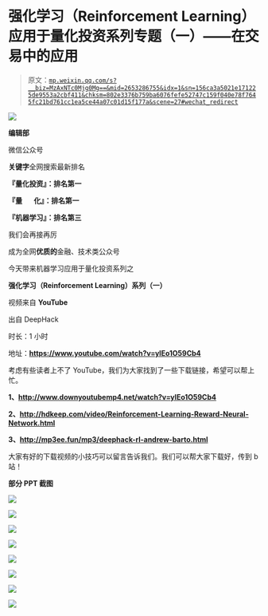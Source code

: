 # 强化学习（Reinforcement Learning）应用于量化投资系列专题（一）——在交易中的应用

> 原文：[`mp.weixin.qq.com/s?__biz=MzAxNTc0Mjg0Mg==&mid=2653286755&idx=1&sn=156ca3a5021e171225de9553a2cbf411&chksm=802e3376b759ba6076fefe52747c159f040e78f7645fc21bd761cc1ea5ce44a07c01d15f177a&scene=27#wechat_redirect`](http://mp.weixin.qq.com/s?__biz=MzAxNTc0Mjg0Mg==&mid=2653286755&idx=1&sn=156ca3a5021e171225de9553a2cbf411&chksm=802e3376b759ba6076fefe52747c159f040e78f7645fc21bd761cc1ea5ce44a07c01d15f177a&scene=27#wechat_redirect)

![](img/1062cd2e5e7eaaf42b8f336260a5b683.png)

**编辑部**

微信公众号

**关键字**全网搜索最新排名

**『量化投资』：排名第一**

**『量       化』：排名第一**

**『机器学习』：排名第三**

我们会再接再厉

成为全网**优质的**金融、技术类公众号

今天带来机器学习应用于量化投资系列之

**强化学习（Reinforcement Learning）系列（一）**

视频来自 **YouTube** 

出自 DeepHack

时长：1 小时

地址：**https://www.youtube.com/watch?v=ylEo1O59Cb4**

考虑有些读者上不了 YouTube，我们为大家找到了一些下载链接，希望可以帮上忙。

**1、http://www.downyoutubemp4.net/watch?v=ylEo1O59Cb4**

**2、http://hdkeep.com/video/Reinforcement-Learning-Reward-Neural-Network.html**

**3、http://mp3ee.fun/mp3/deephack-rl-andrew-barto.html**

大家有好的下载视频的小技巧可以留言告诉我们。我们可以帮大家下载好，传到 b 站！

**部分 PPT 截图**

![](img/1645f0037c1c999897463a377bc90af9.png)

![](img/1123e0bd538e03b5a38c15925385ceba.png)

![](img/c1427ac974704df28b6ba320c0dde668.png)

![](img/46dfd5639408c0edc146f37dde09697b.png)

![](img/d9168addd068f0d54ba527c7b54ecb26.png)

![](img/cde2af80fe49e8afe1b34d786677673b.png)

![](img/9a3c948156ed455e1761e5849ac96b07.png)

![](img/b96ca30e84da4d2fcd8692a7ddbe677b.png)